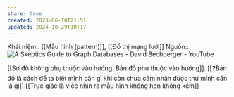 ```yaml
---
share: true
created: 2023-06-10T21:51
updated: 2024-10-29T10:17
---
```

Khái niệm:: [[Mẫu hình (pattern)]], [[Đồ thị mạng lưới]]
Nguồn:: ![A Skeptics Guide to Graph Databases - David Bechberger - YouTube](https://youtu.be/yOYodfN84N4?t=640)

[[Sơ đồ không phụ thuộc vào hướng. Bản đồ phụ thuộc vào hướng]]. [[❓Bản đồ là cách để ta biết mình cần gì khi còn chưa cảm nhận được thứ mình cần là gì]]
[[Trực giác là việc nhìn ra mẫu hình không hơn không kém]]